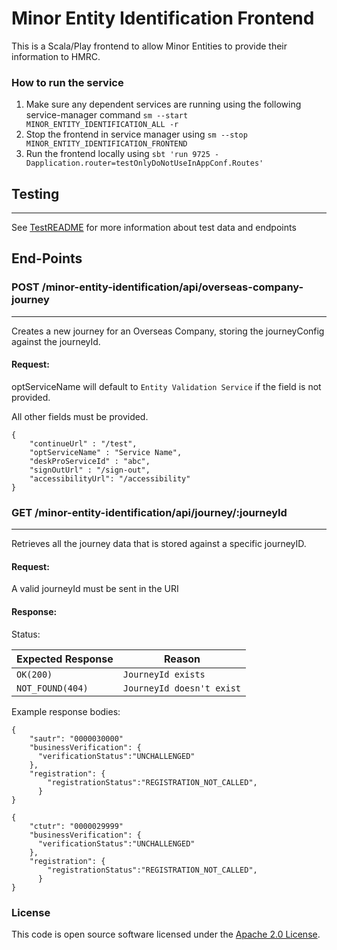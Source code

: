 # Minor Entity Identification Frontend

This is a Scala/Play frontend to allow Minor Entities to provide their information to HMRC.

### How to run the service
1. Make sure any dependent services are running using the following service-manager command `sm --start MINOR_ENTITY_IDENTIFICATION_ALL -r`
2. Stop the frontend in service manager using `sm --stop MINOR_ENTITY_IDENTIFICATION_FRONTEND`
3. Run the frontend locally using
   `sbt 'run 9725 -Dapplication.router=testOnlyDoNotUseInAppConf.Routes'`

## Testing

---
See [TestREADME](TestREADME.md) for more information about test data and endpoints

## End-Points

### POST /minor-entity-identification/api/overseas-company-journey

---
Creates a new journey for an Overseas Company, storing the journeyConfig against the journeyId.
#### Request:

optServiceName will default to `Entity Validation Service` if the field is not provided.

All other fields must be provided.

```
{
    "continueUrl" : "/test",
    "optServiceName" : "Service Name",
    "deskProServiceId" : "abc",
    "signOutUrl" : "/sign-out",
    "accessibilityUrl": "/accessibility"
}
```
### GET /minor-entity-identification/api/journey/:journeyId

---
Retrieves all the journey data that is stored against a specific journeyID.
#### Request:
A valid journeyId must be sent in the URI

#### Response:
Status:

| Expected Response                       | Reason
|-----------------------------------------|------------------------------
| ```OK(200)```                           |  ```JourneyId exists```
| ```NOT_FOUND(404)```                    | ```JourneyId doesn't exist```

Example response bodies:
```
{
    "sautr": "0000030000"
    "businessVerification": {
      "verificationStatus":"UNCHALLENGED"
    },
    "registration": {
        "registrationStatus":"REGISTRATION_NOT_CALLED",
      }
}
```
```
{
    "ctutr": "0000029999"
    "businessVerification": {
      "verificationStatus":"UNCHALLENGED"
    },
    "registration": {
        "registrationStatus":"REGISTRATION_NOT_CALLED",
      }
}
```

### License

This code is open source software licensed under the [Apache 2.0 License]("http://www.apache.org/licenses/LICENSE-2.0.html").